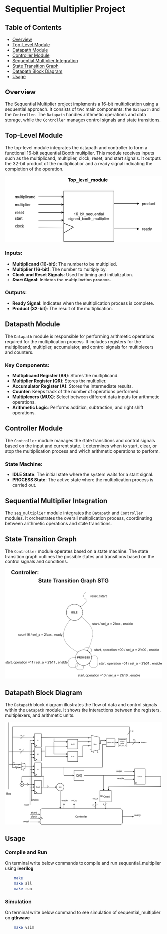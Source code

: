 # Sequential Multiplier Project

## Table of Contents
- [Overview](#overview)
- [Top-Level Module](#top-level-module)
- [Datapath Module](#datapath-module)
- [Controller Module](#controller-module)
- [Sequential Multiplier Integration](#sequential-multiplier-integration)
- [State Transition Graph](#state-transition-graph)
- [Datapath Block Diagram](#datapath-block-diagram)
- [Usage](#Usage-Compilation-simulation)

## Overview
The Sequential Multiplier project implements a 16-bit multiplication using a sequential approach. It consists of two main components: the `Datapath` and the `Controller`. The `Datapath` handles arithmetic operations and data storage, while the `Controller` manages control signals and state transitions.

## Top-Level Module
The top-level module integrates the datapath and controller to form a functional 16-bit sequential Booth multiplier. This module receives inputs such as the multiplicand, multiplier, clock, reset, and start signals. It outputs the 32-bit product of the multiplication and a ready signal indicating the completion of the operation.

![Top Level Diagram](./docs/Top_level_diagram.drawio.png)

### Inputs:
- **Multiplicand (16-bit)**: The number to be multiplied.
- **Multiplier (16-bit)**: The number to multiply by.
- **Clock and Reset Signals**: Used for timing and initialization.
- **Start Signal**: Initiates the multiplication process.

### Outputs:
- **Ready Signal**: Indicates when the multiplication process is complete.
- **Product (32-bit)**: The result of the multiplication.


## Datapath Module
The `Datapath` module is responsible for performing arithmetic operations required for the multiplication process. It includes registers for the multiplicand, multiplier, accumulator, and control signals for multiplexers and counters.

### Key Components:
- **Multiplicand Register (BR)**: Stores the multiplicand.
- **Multiplier Register (QR)**: Stores the multiplier.
- **Accumulator Register (A)**: Stores the intermediate results.
- **Counter**: Keeps track of the number of operations performed.
- **Multiplexers (MUX)**: Select between different data inputs for arithmetic operations.
- **Arithmetic Logic**: Performs addition, subtraction, and right shift operations.

## Controller Module
The `Controller` module manages the state transitions and control signals based on the input and current state. It determines when to start, clear, or stop the multiplication process and which arithmetic operations to perform.

### State Machine:
- **IDLE State**: The initial state where the system waits for a start signal.
- **PROCESS State**: The active state where the multiplication process is carried out.

## Sequential Multiplier Integration
The `seq_multiplier` module integrates the `Datapath` and `Controller` modules. It orchestrates the overall multiplication process, coordinating between arithmetic operations and state transitions.

## State Transition Graph
The `Controller` module operates based on a state machine. The state transition graph outlines the possible states and transitions based on the control signals and conditions.

![State Transition Graph](./docs/Controller.drawio.png)

## Datapath Block Diagram
The `Datapath` block diagram illustrates the flow of data and control signals within the `Datapath` module. It shows the interactions between the registers, multiplexers, and arithmetic units.

![Datapath Block Diagram](./docs/datapath_16_bit_sequential_multiplier.png)

## Usage

### Compile and Run

On terminal write below commands to compile and run sequential_multiplier using **iverilog**
```bash
    make 
    make all
    make run
```

### Simulation

On terminal write below command to see simulation of sequential_multiplier on **gtkwave**
```bash
    make vsim
```


